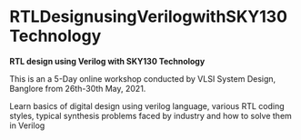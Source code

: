 # RTLDesignusingVerilogwithSKY130Technology

<b>RTL design using Verilog with SKY130 Technology</b>

This is an a 5-Day online workshop conducted by VLSI System Design, Banglore from 26th-30th May, 2021.

Learn basics of digital design using verilog language, various RTL coding styles, typical synthesis problems faced by industry and how to solve them in Verilog
